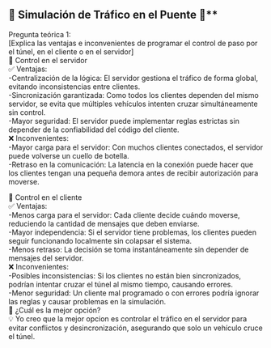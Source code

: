 ## 🚦 Simulación de Tráfico en el Puente 🚗**  
Pregunta teórica 1:    
[Explica las ventajas e inconvenientes de programar el control de paso por el túnel, en el cliente o en el servidor]    
📌 Control en el servidor  
✅ Ventajas:  
-Centralización de la lógica: El servidor gestiona el tráfico de forma global, evitando inconsistencias entre clientes.  
-Sincronización garantizada: Como todos los clientes dependen del mismo servidor, se evita que múltiples vehículos intenten cruzar simultáneamente sin control.  
-Mayor seguridad: El servidor puede implementar reglas estrictas sin depender de la confiabilidad del código del cliente.  
❌ Inconvenientes:  
-Mayor carga para el servidor: Con muchos clientes conectados, el servidor puede volverse un cuello de botella.  
-Retraso en la comunicación: La latencia en la conexión puede hacer que los clientes tengan una pequeña demora antes de recibir autorización para moverse.  

📌 Control en el cliente  
✅ Ventajas:  
-Menos carga para el servidor: Cada cliente decide cuándo moverse, reduciendo la cantidad de mensajes que deben enviarse.  
-Mayor independencia: Si el servidor tiene problemas, los clientes pueden seguir funcionando localmente sin colapsar el sistema.  
-Menos retraso: La decisión se toma instantáneamente sin depender de mensajes del servidor.   
❌ Inconvenientes:  
-Posibles inconsistencias: Si los clientes no están bien sincronizados, podrían intentar cruzar el túnel al mismo tiempo, causando errores.  
-Menor seguridad: Un cliente mal programado o con errores podría ignorar las reglas y causar problemas en la simulación.    
📌 ¿Cuál es la mejor opción?  
💡 Yo creo que la mejor opcion es controlar el tráfico en el servidor para evitar conflictos y desincronización, asegurando que solo un vehículo cruce el túnel.
